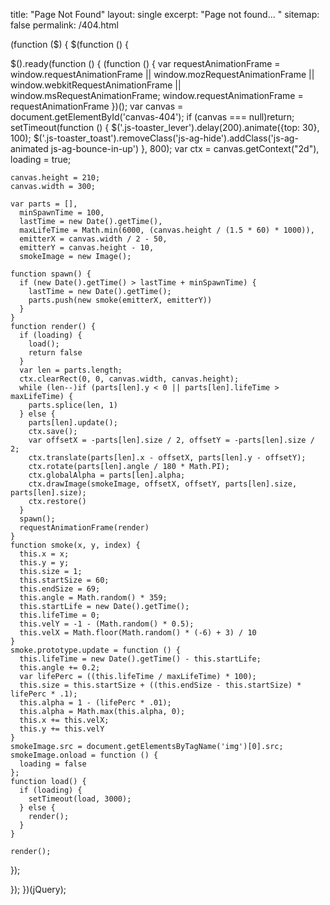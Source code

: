 title: "Page Not Found"
layout: single
excerpt: "Page not found... "
sitemap: false
permalink: /404.html

(function ($) {
  $(function () {

$().ready(function () {
    (function () {
      var requestAnimationFrame = window.requestAnimationFrame || window.mozRequestAnimationFrame || window.webkitRequestAnimationFrame || window.msRequestAnimationFrame;
      window.requestAnimationFrame = requestAnimationFrame
    })();
    var canvas = document.getElementById('canvas-404');
    if (canvas === null)return;
    setTimeout(function () {
      $('.js-toaster_lever').delay(200).animate({top: 30}, 100);
      $('.js-toaster_toast').removeClass('js-ag-hide').addClass('js-ag-animated js-ag-bounce-in-up')
    }, 800);
    var ctx = canvas.getContext("2d"),
      loading = true;

    canvas.height = 210;
    canvas.width = 300;

    var parts = [],
      minSpawnTime = 100,
      lastTime = new Date().getTime(),
      maxLifeTime = Math.min(6000, (canvas.height / (1.5 * 60) * 1000)),
      emitterX = canvas.width / 2 - 50,
      emitterY = canvas.height - 10,
      smokeImage = new Image();

    function spawn() {
      if (new Date().getTime() > lastTime + minSpawnTime) {
        lastTime = new Date().getTime();
        parts.push(new smoke(emitterX, emitterY))
      }
    }
    function render() {
      if (loading) {
        load();
        return false
      }
      var len = parts.length;
      ctx.clearRect(0, 0, canvas.width, canvas.height);
      while (len--)if (parts[len].y < 0 || parts[len].lifeTime > maxLifeTime) {
        parts.splice(len, 1)
      } else {
        parts[len].update();
        ctx.save();
        var offsetX = -parts[len].size / 2, offsetY = -parts[len].size / 2;
        ctx.translate(parts[len].x - offsetX, parts[len].y - offsetY);
        ctx.rotate(parts[len].angle / 180 * Math.PI);
        ctx.globalAlpha = parts[len].alpha;
        ctx.drawImage(smokeImage, offsetX, offsetY, parts[len].size, parts[len].size);
        ctx.restore()
      }
      spawn();
      requestAnimationFrame(render)
    }
    function smoke(x, y, index) {
      this.x = x;
      this.y = y;
      this.size = 1;
      this.startSize = 60;
      this.endSize = 69;
      this.angle = Math.random() * 359;
      this.startLife = new Date().getTime();
      this.lifeTime = 0;
      this.velY = -1 - (Math.random() * 0.5);
      this.velX = Math.floor(Math.random() * (-6) + 3) / 10
    }
    smoke.prototype.update = function () {
      this.lifeTime = new Date().getTime() - this.startLife;
      this.angle += 0.2;
      var lifePerc = ((this.lifeTime / maxLifeTime) * 100);
      this.size = this.startSize + ((this.endSize - this.startSize) * lifePerc * .1);
      this.alpha = 1 - (lifePerc * .01);
      this.alpha = Math.max(this.alpha, 0);
      this.x += this.velX;
      this.y += this.velY
    }
    smokeImage.src = document.getElementsByTagName('img')[0].src;
    smokeImage.onload = function () {
      loading = false
    };
    function load() {
      if (loading) {
        setTimeout(load, 3000);
      } else {
        render();
      }
    }

    render();
});

  });
})(jQuery); 
